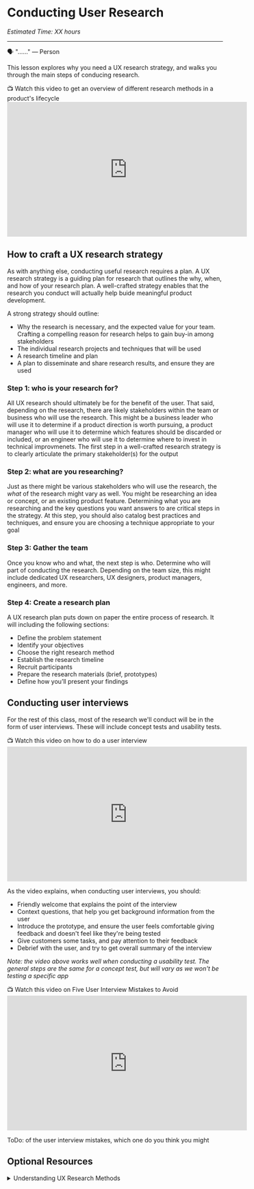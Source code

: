 

# Conducting User Research
*Estimated Time: XX hours*

---

<aside>
  
  🗣 "......" — Person
</aside>

This lesson explores why you need a UX research strategy, and walks you through the main steps of conducing research. 

<aside> 
  📺 Watch this video to get an overview of different research methods in a product's lifecycle
</aside>
<iframe width="560" height="315" src="https://www.youtube.com/embed/7_sFVYfatXY" title="YouTube video player" frameborder="0" allow="accelerometer; autoplay; clipboard-write; encrypted-media; gyroscope; picture-in-picture" allowfullscreen></iframe>



## How to craft a UX research strategy
As with anything else, conducting useful research requires a plan. A UX research strategy is a guiding plan for research that outlines the why, when, and how of your research plan. A well-crafted strategy enables that the research you conduct will actually help buide meaningful product development. 

A strong strategy should outline:
- Why the research is necessary, and the expected value for your team. Crafting a compelling reason for research helps to gain buy-in among stakeholders 
- The individual research projects and techniques that will be used 
- A research timeline and plan
- A plan to disseminate and share research results, and ensure they are used

### Step 1: who is your research for?
All UX research should ultimately be for the benefit of the user. That said, depending on the research, there are likely stakeholders within the team or business who will use the research. This might be a business leader who will use it to determine if a product direction is worth pursuing, a product manager who will use it to determine which features should be discarded or included, or an engineer who will use it to determine where to invest in technical improvmenets. The first step in a well-crafted research strategy is to clearly articulate the primary stakeholder(s) for the output

### Step 2: what are you researching?
Just as there might be various stakeholders who will use the research, the _what_ of the research might vary as well. You might be researching an idea or concept, or an existing product feature. Determining what you are researching and the key questions you want answers to are critical steps in the strategy. At this step, you should also catalog best practices and techniques, and ensure you are choosing a technique appropriate to your goal

### Step 3: Gather the team 
Once you know who and what, the next step is who. Determine who will part of conducting the research. Depending on the team size, this might include dedicated UX researchers, UX designers, product managers, engineers, and more. 

### Step 4: Create a research plan
A UX research plan puts down on paper the entire process of research. It will including the following sections:
- Define the problem statement
- Identify your objectives
- Choose the right research method
- Establish the research timeline
- Recruit participants
- Prepare the research materials (brief, prototypes)
- Define how you’ll present your findings

## Conducting user interviews 
For the rest of this class, most of the research we'll conduct will be in the form of user interviews. These will include concept tests and usability tests. 

<aside>
  📺 Watch this video on how to do a user interview
 </aside>
 <iframe width="560" height="315" src="https://www.youtube.com/embed/Qq3OiHQ-HCU" title="YouTube video player" frameborder="0" allow="accelerometer; autoplay; clipboard-write; encrypted-media; gyroscope; picture-in-picture" allowfullscreen></iframe>
 
 As the video explains, when conducting user interviews, you should:
 - Friendly welcome that explains the point of the interview
 - Context questions, that help you get background information from the user 
 - Introduce the prototype, and ensure the user feels comfortable giving feedback and doesn't feel like they're being tested
 - Give customers some tasks, and pay attention to their feedback 
 - Debrief with the user, and try to get overall summary of the interview

_Note: the video above works well when conducting a usability test. The general steps are the same for a concept test, but will vary as we won't be testing a specific app_
 
 
 <aside>
  📺 Watch this video on Five User Interview Mistakes to Avoid
 </aside>
  <iframe width="560" height="315" src="https://www.youtube.com/embed/yBYd5USasXg" title="YouTube video player" frameborder="0" allow="accelerometer; autoplay; clipboard-write; encrypted-media; gyroscope; picture-in-picture" allowfullscreen></iframe>
  
  
  ToDo: of the user interview mistakes, which one do you think you might 


## Optional Resources

<details>
<summary>Understanding UX Research Methods</summary>

  [How to Conduct a User Interview That Actually Uncovers Valuable Insights](https://www.shopify.com/partners/blog/user-interview)

[Writing a discussion guide for user interviews](https://about.gitlab.com/handbook/product/ux/ux-research/discussion-guide-user-interviews/)
</details>


